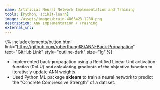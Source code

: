 ```yaml
---
name: Artificial Neural Network Implementation and Training
tools: [Python, scikit-learn]
image: /assets/images/brain-4863428_1280.png
description: ANN Implementation + Training
external_url: 
---
```

{% include elements/button.html link="https://github.com/roberthung88/ANN-Back-Propagation" text="GitHub Link" style="outline-dark" size="lg" %}

- Implemented back-propagation using a Rectified Linear Unit activation function (ReLU) and calculating gradients of the objective function to iteratively update ANN weights. 
- Used Python ML package **sklearn** to train a neural network to predict the “Concrete Compressive Strength” of a dataset. 



